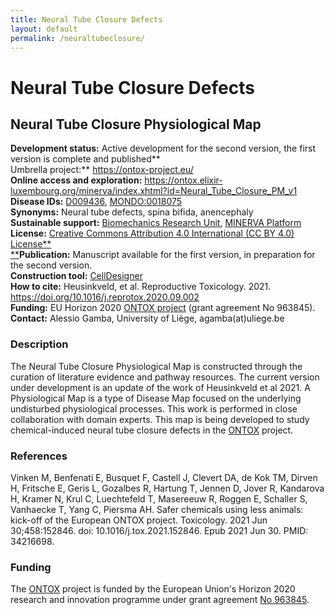 ```yaml
---
title: Neural Tube Closure Defects
layout: default
permalink: /neuraltubeclosure/
---
```


# Neural Tube Closure Defects

## Neural Tube Closure Physiological Map

**Development status:** Active development for the second version, the first version is complete and published**\
Umbrella project:** <https://ontox-project.eu/>\
**Online access and exploration:** <https://ontox.elixir-luxembourg.org/minerva/index.xhtml?id=Neural_Tube_Closure_PM_v1>\
**Disease IDs:** [D009436](https://id.nlm.nih.gov/mesh/D009436.html), [MONDO:0018075\
](https://id.nlm.nih.gov/mesh/D009436.html)**Synonyms:** Neural tube defects, spina bifida, anencephaly\
**Sustainable support:** [Biomechanics Research Unit](http://www.biomech.ulg.ac.be/), [MINERVA Platform\
](https://minerva.pages.uni.lu/)**License:** [Creative Commons Attribution 4.0 International (CC BY 4.0) License**\
**](https://creativecommons.org/licenses/by/4.0/)**Publication:** Manuscript available for the first version, in preparation for the second version.**\
Construction tool:** [CellDesigner\
](https://www.celldesigner.org/)**How to cite:** Heusinkveld, et al. Reproductive Toxicology. 2021. <https://doi.org/10.1016/j.reprotox.2020.09.002>\
**Funding:** EU Horizon 2020 [ONTOX project](https://ontox-project.eu/) (grant agreement No 963845).\
**Contact:** Alessio Gamba, University of Liège, agamba(at)uliege.be

### Description

The Neural Tube Closure Physiological Map is constructed through the curation of literature evidence and pathway resources. The current version under development is an update of the work of Heusinkveld et al 2021. A Physiological Map is a type of Disease Map focused on the underlying undisturbed physiological processes. This work is performed in close collaboration with domain experts. This map is being developed to study chemical-induced neural tube closure defects in the [ONTOX](https://ontox-project.eu/) project.

### References

Vinken M, Benfenati E, Busquet F, Castell J, Clevert DA, de Kok TM, Dirven H, Fritsche E, Geris L, Gozalbes R, Hartung T, Jennen D, Jover R, Kandarova H, Kramer N, Krul C, Luechtefeld T, Masereeuw R, Roggen E, Schaller S, Vanhaecke T, Yang C, Piersma AH. Safer chemicals using less animals: kick-off of the European ONTOX project. Toxicology. 2021 Jun 30;458:152846. doi: 10.1016/j.tox.2021.152846. Epub 2021 Jun 30. PMID: 34216698.

### Funding

The [ONTOX](https://ontox-project.eu/) project is funded by the European Union's Horizon 2020 research and innovation programme under grant agreement [No 963845](https://doi.org/10.3030/963845).
